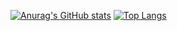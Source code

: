 [![Anurag's GitHub stats](https://github-readme-stats.vercel.app/api?username=xigua1994&theme=highcontrast)](https://github.com/anuraghazra/github-readme-stats)
[![Top Langs](https://github-readme-stats.vercel.app/api/top-langs/?username=xigua1994)](https://github.com/anuraghazra/github-readme-stats)

